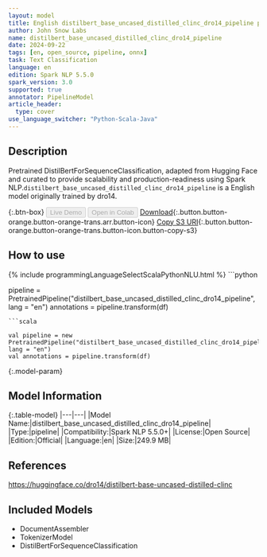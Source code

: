 ```yaml
---
layout: model
title: English distilbert_base_uncased_distilled_clinc_dro14_pipeline pipeline DistilBertForSequenceClassification from dro14
author: John Snow Labs
name: distilbert_base_uncased_distilled_clinc_dro14_pipeline
date: 2024-09-22
tags: [en, open_source, pipeline, onnx]
task: Text Classification
language: en
edition: Spark NLP 5.5.0
spark_version: 3.0
supported: true
annotator: PipelineModel
article_header:
  type: cover
use_language_switcher: "Python-Scala-Java"
---
```


## Description

Pretrained DistilBertForSequenceClassification, adapted from Hugging Face and curated to provide scalability and production-readiness using Spark NLP.`distilbert_base_uncased_distilled_clinc_dro14_pipeline` is a English model originally trained by dro14.

{:.btn-box}
<button class="button button-orange" disabled>Live Demo</button>
<button class="button button-orange" disabled>Open in Colab</button>
[Download](https://s3.amazonaws.com/auxdata.johnsnowlabs.com/public/models/distilbert_base_uncased_distilled_clinc_dro14_pipeline_en_5.5.0_3.0_1726980434719.zip){:.button.button-orange.button-orange-trans.arr.button-icon}
[Copy S3 URI](s3://auxdata.johnsnowlabs.com/public/models/distilbert_base_uncased_distilled_clinc_dro14_pipeline_en_5.5.0_3.0_1726980434719.zip){:.button.button-orange.button-orange-trans.button-icon.button-copy-s3}

## How to use



<div class="tabs-box" markdown="1">
{% include programmingLanguageSelectScalaPythonNLU.html %}
```python

pipeline = PretrainedPipeline("distilbert_base_uncased_distilled_clinc_dro14_pipeline", lang = "en")
annotations =  pipeline.transform(df)   

```
```scala

val pipeline = new PretrainedPipeline("distilbert_base_uncased_distilled_clinc_dro14_pipeline", lang = "en")
val annotations = pipeline.transform(df)

```
</div>

{:.model-param}
## Model Information

{:.table-model}
|---|---|
|Model Name:|distilbert_base_uncased_distilled_clinc_dro14_pipeline|
|Type:|pipeline|
|Compatibility:|Spark NLP 5.5.0+|
|License:|Open Source|
|Edition:|Official|
|Language:|en|
|Size:|249.9 MB|

## References

https://huggingface.co/dro14/distilbert-base-uncased-distilled-clinc

## Included Models

- DocumentAssembler
- TokenizerModel
- DistilBertForSequenceClassification